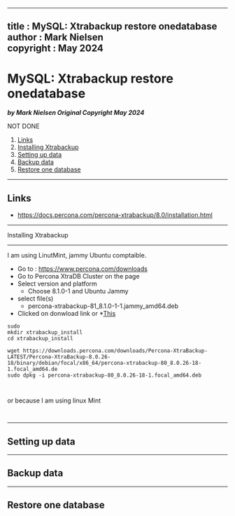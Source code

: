  
---
title : MySQL: Xtrabackup restore onedatabase
author : Mark Nielsen  
copyright : May 2024  
---


MySQL: Xtrabackup restore onedatabase
==============================

_**by Mark Nielsen
Original Copyright May 2024**_

NOT DONE

1. [Links](#links)
2. [Installing Xtrabackup](#i)
3. [Setting up data](#s)
4. [Backup data](#b)
5. [Restore one database](#r)

* * *
<a name=Links></a>Links
-----
* https://docs.percona.com/percona-xtrabackup/8.0/installation.html

* * *
<a name=i></a> Installing Xtrabackup

-----

I am using LinutMint, jammy Ubuntu comptaible.

* Go to : https://www.percona.com/downloads
* Go to Percona XtraDB Cluster on the page
* Select version and platform
   * Choose 8.1.0-1 and Ubuntu Jammy
* select file(s)
    * percona-xtrabackup-81_8.1.0-1-1.jammy_amd64.deb
* Clicked on donwload link or
    *[This](https://downloads.percona.com/downloads/Percona-XtraBackup-innovative-release/Percona-XtraBackup-8.1.0-1/binary/debian/jammy/x86_64/percona-xtrabackup-test-81_8.1.0-1-1.jammy_amd64.deb?_gl=1*o2958s*_gcl_au*MTg3NjMzMTYxOS4xNzEzMzE2NDAx)

```
sudo
mkdir xtrabackup_install
cd xtrabackup_install

wget https://downloads.percona.com/downloads/Percona-XtraBackup-LATEST/Percona-XtraBackup-8.0.26-18/binary/debian/focal/x86_64/percona-xtrabackup-80_8.0.26-18-1.focal_amd64.de
sudo dpkg -i percona-xtrabackup-80_8.0.26-18-1.focal_amd64.deb



```

or because I am using linux Mint

```


```

* * *
<a name=s></a>Setting up data
-----

* * *
<a name=b></a>Backup data
-----

* * *
<a name=r></a>Restore one database
-----
